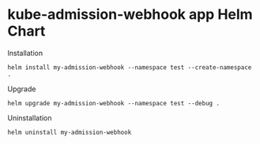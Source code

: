 # kube-admission-webhook app Helm Chart

Installation

```shell
helm install my-admission-webhook --namespace test --create-namespace .
```

Upgrade

```shell
helm upgrade my-admission-webhook --namespace test --debug .
```

Uninstallation

```shell
helm uninstall my-admission-webhook
```